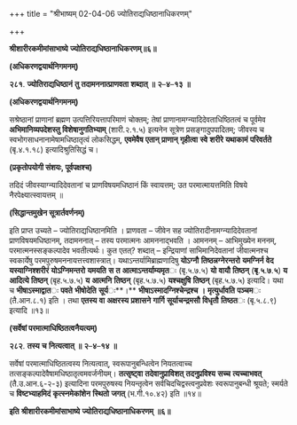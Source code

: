 +++
title = "श्रीभाष्यम् 02-04-06 ज्योतिराद्यधिष्ठानाधिकरणम्"

+++


**श्रीशारीरकमीमांसाभाष्ये** **ज्योतिराद्यधिष्ठानाधिकरणम्॥६॥**

**(अधिकरणद्वयार्थनिगमनम्)**

**२८१**. **ज्योतिराद्यधिष्ठानं** **तु** **तदामननात्प्राणवता** **शब्दात्** **॥** **२**–**४**–**१३** **॥**

**(अधिकरणद्वयार्थनिगमनम्)**

सश्रेष्ठानां प्राणानां ब्रह्मण उत्पत्तिरियत्तापरिमाणं चोक्तम्; तेषां प्राणानामग्न्यादिदेवताधिष्ठितत्वं च पूर्वमेव **अभिमानिव्यपदेशस्तु** **विशेषानुगतिभ्याम्** (शारी.२.१.५) इत्यनेन सूत्रेण प्रसङ्गादुपपादितम्; जीवस्य च स्वभोगसाधनानामेषामधिष्ठातृत्वं लोकसिद्धम्, **एवमेवैष** **एतान्** **प्राणान्** **गृहीत्वा** **स्वे** **शरीरे** **यथाकामं** **परिवर्तते** (बृ.४.१.१८) इत्यादिश्रुतिसिद्धं च।

**(प्रकृतोपयोगी संशयः, पूर्वपक्षश्च)**

तदिदं जीवस्याग्न्यादिदेवतानां च प्राणविषयमधिष्ठानं किं स्वायत्तम्; उत परमात्मायत्तमिति विषये नैरपेक्ष्यात्स्वायत्तम् ॥

**(सिद्धान्तमुखेन सूत्रार्तवर्णनम्)**

इति प्राप्त उच्यते – ज्योतिराद्यधिष्ठानमिति । प्राणवता – जीवेन सह ज्योतिरादीनामग्न्यादिदेवतानां प्राणविषयमधिष्ठानम्, तदामननात् – तस्य परमात्मनः आमननाद्भवति । आमननम् – आभिमुख्येन मननम्, परमात्मनस्सङ्कल्पादेव भवतीत्यर्थः। कुत एतत्? शब्दात् – इन्द्रियाणां साभिमानिदेवतानां जीवात्मनश्च स्वकार्येषु परमपुरुषमननायत्तत्त्वशास्त्रात्। यथाऽन्तर्यामिब्राह्मणादिषु **योऽग्नौ** **तिष्ठन्नग्नेरन्तरो** **यमग्निर्न** **वेद** **यस्याग्निश्शरीरं** **योऽग्निमन्तरो** **यमयति** **स** **त** **आत्माऽन्तर्याम्यमृत**ः (बृ.५.७.५) **यो** **वायौ** **तिष्ठन्** (**बृ**.**५**.**७**.**५**) **य** **आदित्ये** **तिष्ठन्** (बृह.५.७.५) **य** **आत्मनि** **तिष्ठन्** (बृह.५.७.५) **यश्चक्षुषि** **तिष्ठन्** (बृह.५.७.५) इत्यादि। यथा च **भीषाऽस्माद्वात**ः **पवते** **भीषोदेति** **सूर्य**ः**।** **भीषाऽस्मादग्निश्चेन्द्रश्च** **।** **मृत्युर्धावति** **पञ्चम**ः (तै.आन.८.१) इति । तथा **एतस्य** **वा** **अक्षरस्य** **प्रशासने** **गार्गि** **सूर्याचन्द्रमसौ** **विधृतौ** **तिष्ठत**ः (बृ.५.८.९) इत्यादि ॥१३॥

**(सर्वेषां परमात्माधिष्ठितत्वनैयत्यम्)**

**२८२**. **तस्य** **च** **नित्यत्वात्** **॥** **२**–**४**–**१४** **॥**

सर्वेषां परमात्माधिष्ठितत्वस्य नित्यत्वात्, स्वरूपानुबन्धित्वेन नियतत्वाच्च तत्सङ्कल्पादेवैषामधिष्ठातृत्वमवर्जनीयम्। **तत्सृष्ट्वा** **तदेवानुप्राविशत्** **तदनुप्रविश्य** **सच्च** **त्यच्चाभवत्** (तै.उ.आन.६-२-३) इत्यादिना परमपुरुषस्य नियन्तृत्वेन सर्वचिदचिद्वस्त्वनुप्रवेशः स्वरूपानुबन्धी श्रूयते; स्मर्यते च **विष्टभ्याहमिदं** **कृत्स्नमेकांशेन** **स्थितो** **जगत्** (भ.गी.१०.४२) इति ॥१४॥

**इति** **श्रीशारीरकमीमांसाभाष्ये** **ज्योतिराद्यधिष्ठानाधिकरणम्** **॥६॥**


